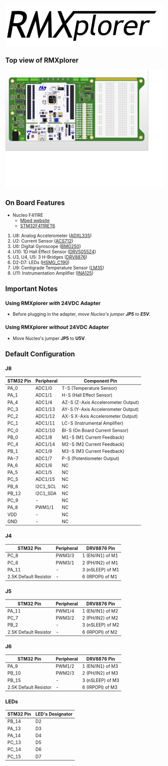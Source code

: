 ![alt text](media/logo.JPG "Title")

## Top view of RMXplorer

![alt text](media/board.JPG "TopView")

## On Board Features

* Nucleo F411RE 
    * [Mbed website](https://os.mbed.com/platforms/ST-Nucleo-F411RE/)
    * [STM32F411RET6](https://github.com/pokpongc/rmxplorer_A/blob/master/datasheet/stm32f411xx.pdf)

1. U8: Analog Accelerometer ([ADXL335](https://github.com/pokpongc/rmxplorer_A/blob/master/datasheet/adxl335_analog_3axis_accelerometer.pdf))
2. U2: Current Sensor ([ACS712](https://github.com/pokpongc/rmxplorer_A/blob/master/datasheet/acs712_current_sensor.pdf))
3. U6: Digital Gyroscope ([BMG250](https://github.com/pokpongc/rmxplorer_A/blob/master/datasheet/bmg250_digital_gyroscope.pdf))
4. U10: 1D Hall Effect Sensor ([DRV5055Z4](https://github.com/pokpongc/rmxplorer_A/blob/master/datasheet/drv5055z4_linear_hall-effect_sensor.pdf))
5. U3, U4, U5: 3 H-Bridges ([DRV8876](https://github.com/pokpongc/rmxplorer_A/blob/master/datasheet/drv8876_current_sense_h-bridge.pdf))
6. D2-D7: LEDs ([HSMG_C190](https://github.com/pokpongc/rmxplorer_A/blob/master/datasheet/hsmg_c190_onboard_led.pdf))
7. U9: Centigrade Temperature Sensor ([LM35](https://github.com/pokpongc/rmxplorer_A/blob/master/datasheet/lm35dmx_temperature_sensor.pdf))
8. U11: Instrumentation Amplifier ([INA125](https://github.com/pokpongc/rmxplorer_A/blob/master/datasheet/ina125_analog_loadcell_amplifier.pdf))

## Important Notes

### Using RMXplorer _with_ 24VDC Adapter
* Before plugging in the adapter, _move Nucleo's jumper **JP5** to **E5V**_.

### Using RMXplorer _without_ 24VDC Adapter
* Move Nucleo's jumper **JP5** to **U5V**.


## Default Configuration
### J8 ###

STM32 Pin | Peripheral | Component Pin
------------ | ------------- | -------------
PA_0 | ADC1/0 | T-S (Temperature Sensor)
PA_1 | ADC1/1 | H-S (Hall Effect Sensor)
PA_4 | ADC1/4 | AZ-S (Z-Axis Accelerometer Output)
PC_3 | ADC1/13 | AY-S (Y-Axis Accelerometer Output)
PC_2 | ADC1/12 | AX-S X-Axis Accelerometer Output)
PC_1 | ADC1/11 | LC-S (Instrumental Amplifier)
PC_0 | ADC1/10 | BI-S (On Board Current Sensor)
PB_0 | ADC1/8 | M1-S (M1 Current Feedback)
PC_4 | ADC1/14 | M2-S (M2 Current Feedback)
PB_1 | ADC1/9 | M3-S (M3 Current Feedback)
PA-7 | ADC1/7 | P-S (Potentiometer Output)
PA_6 | ADC1/6 | NC
PA_5 | ADC1/5 | NC
PC_5 | ADC1/15 | NC
PB_8 | I2C1_SCL | NC
PB_12 | I2C1_SDA | NC
PC_9 | - | NC
PA_8 | PWM1/1 | NC
VDD | - | NC
GND | - | NC

### J4 ###
STM32 Pin | Peripheral | DRV8876 Pin
------------ | ------------- | -------------
PC_8 | PWM3/3 | 1 (EN/IN1) of M1
PC_6 | PWM3/1 | 2 (PH/IN2) of M1
PA_11 | - | 3 (nSLEEP) of M1
2.5K Default Resistor | - | 6 (IRPOPI) of M1

### J5 ###
STM32 Pin | Peripheral | DRV8876 Pin
------------ | ------------- | -------------
PA_11 | PWM1/4 | 1 (EN/IN1) of M2
PC_7 | PWM3/2 | 2 (PH/IN2) of M2
PB_2 | - | 3 (nSLEEP) of M2
2.5K Default Resistor | - | 6 (IRPOPI) of M2

### J6 ###
STM32 Pin | Peripheral | DRV8876 Pin
------------ | ------------- | -------------
PA_9 | PWM1/2 | 1 (EN/IN1) of M3
PB_10 | PWM2/3 | 2 (PH/IN2) of M3
PB_15 | - | 3 (nSLEEP) of M3
2.5K Default Resistor | - | 6 (IRPOPI) of M3

### LEDs ###
STM32 Pin | LED's Designator
------------ | -------------
PB_14 | D2
PA_13 | D3
PA_14 | D4
PC_13 | D5
PC_14 | D6
PC_15 | D7